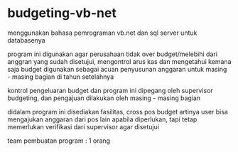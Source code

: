 # budgeting-vb-net

menggunakan bahasa pemrograman vb.net dan sql server untuk databasenya

program ini digunakan agar perusahaan tidak over budget/melebihi dari anggran yang sudah disetujui,
mengontrol arus kas dan mengetahui kemana saja budget digunakan sebagai acuan penyusunan anggaran untuk masing - masing bagian di tahun setelahnya

kontrol pengeluaran budget dan program ini dipegang oleh supervisor budgeting, dan pengajuan dilakukan oleh masing - masing bagian

didalam program ini disediakan fasilitas, cross pos budget artinya user bisa mengajukan anggaran dari pos lain apabila diperlukan,
tapi tetap memerlukan verifikasi dari supervisor agar disetujui

team pembuatan program : 1 orang
